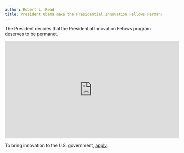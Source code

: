 ```yaml
---
author: Robert L. Read
title: President Obama make the Presidential Innovation Fellows Permanent
---
```


The President decides that the Presidential Innovation Fellows program deserves to be permanet.


<iframe width="560" height="315" src="https://www.youtube.com/embed/3P5UFV8d364" frameborder="0" allowfullscreen></iframe>

To bring innovation to the U.S. government, [apply](https://www.whitehouse.gov/innovationfellows).


